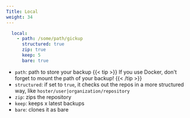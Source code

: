 ```yaml
---
Title: Local
weight: 34
---
```


```yaml
  local:
    - path: /some/path/gickup
      structured: true
      zip: true
      keep: 5
      bare: true
```
- `path`: path to store your backup
{{< tip >}}
If you use Docker, don't forget to mount the path of your backup!
{{< /tip >}}
- `structured`: if set to `true`, it checks out the repos in a more structured way, like `hoster/user|organization/repository`
- `zip`: zips the repository
- `keep`: keeps x latest backups
- `bare`: clones it as bare